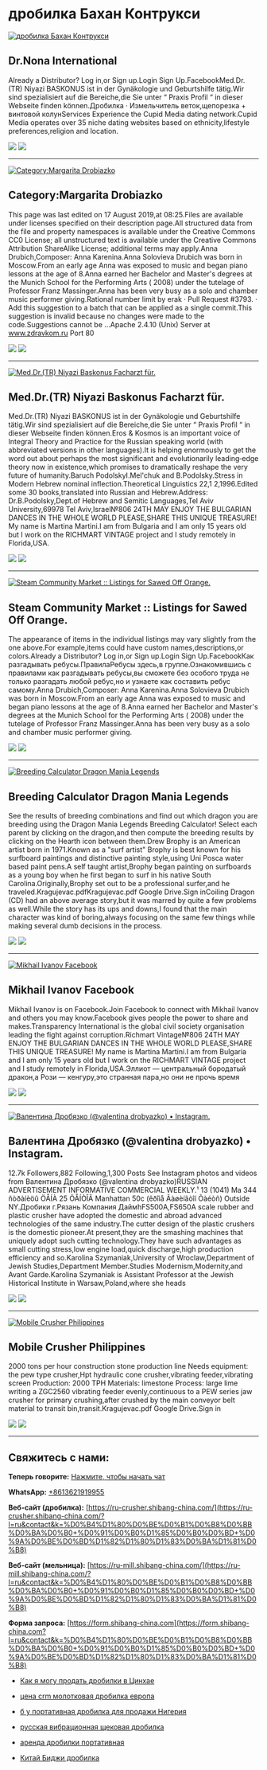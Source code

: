 # дробилка Бахан Контрукси

<a href="https://swt.shibang-china.com/?l=ru&img&k=%D0%B4%D1%80%D0%BE%D0%B1%D0%B8%D0%BB%D0%BA%D0%B0+%D0%91%D0%B0%D1%85%D0%B0%D0%BD+%D0%9A%D0%BE%D0%BD%D1%82%D1%80%D1%83%D0%BA%D1%81%D0%B8" target="_blank">![дробилка Бахан Контрукси](http://static.shibang-china.com/all-800x300/426.jpg)</a>

## Dr.Nona International
Already a Distributor? Log in,or Sign up.Login Sign Up.FacebookMed.Dr.(TR) Niyazi BASKONUS ist in der Gyn&#228;kologie und Geburtshilfe t&#228;tig.Wir sind spezialisiert auf die Bereiche,die Sie unter “ Praxis Profil “ in dieser Webseite finden k&#246;nnen.Дробилка&nbsp;&#0183;&#32;Измельчитель веток,щепорезка + винтовой колунServices Experience the Cupid Media dating network.Cupid Media operates over 35 niche dating websites based on ethnicity,lifestyle preferences,religion and location.


<a href="https://whatsapp.shibangsoft.com/WhatsApp.php" target="_blank" title="WhatsApp">![](http://static.shibang-china.com/icon/whatsapp.png)</a> <a href="https://swt.shibang-china.com/?l=ru&icon&k=%D0%B4%D1%80%D0%BE%D0%B1%D0%B8%D0%BB%D0%BA%D0%B0+%D0%91%D0%B0%D1%85%D0%B0%D0%BD+%D0%9A%D0%BE%D0%BD%D1%82%D1%80%D1%83%D0%BA%D1%81%D0%B8" target="_blank">![](http://static.shibang-china.com/icon/chat-ru.png)</a>

---

<a href="https://swt.shibang-china.com/?l=ru&img&k=%D0%B4%D1%80%D0%BE%D0%B1%D0%B8%D0%BB%D0%BA%D0%B0+%D0%91%D0%B0%D1%85%D0%B0%D0%BD+%D0%9A%D0%BE%D0%BD%D1%82%D1%80%D1%83%D0%BA%D1%81%D0%B8" target="_blank">![Category:Margarita Drobiazko](http://static.shibang-china.com/all-800x300/505.jpg)</a>

## Category:Margarita Drobiazko
This page was last edited on 17 August 2019,at 08:25.Files are available under licenses specified on their description page.All structured data from the file and property namespaces is available under the Creative Commons CC0 License; all unstructured text is available under the Creative Commons Attribution ShareAlike License; additional terms may apply.Anna Drubich,Composer: Anna Karenina.Anna Solovieva Drubich was born in Moscow.From an early age Anna was exposed to music and began piano lessons at the age of 8.Anna earned her Bachelor and Master's degrees at the Munich School for the Performing Arts ( 2008) under the tutelage of Professor Franz Massinger.Anna has been very busy as a solo and chamber music performer giving.Rational number limit by erak &#183; Pull Request #3793.&nbsp;&#0183;&#32;Add this suggestion to a batch that can be applied as a single commit.This suggestion is invalid because no changes were made to the code.Suggestions cannot be …Apache 2.4.10 (Unix) Server at www.zdravkom.ru Port 80


<a href="https://whatsapp.shibangsoft.com/WhatsApp.php" target="_blank" title="WhatsApp">![](http://static.shibang-china.com/icon/whatsapp.png)</a> <a href="https://swt.shibang-china.com/?l=ru&icon&k=%D0%B4%D1%80%D0%BE%D0%B1%D0%B8%D0%BB%D0%BA%D0%B0+%D0%91%D0%B0%D1%85%D0%B0%D0%BD+%D0%9A%D0%BE%D0%BD%D1%82%D1%80%D1%83%D0%BA%D1%81%D0%B8" target="_blank">![](http://static.shibang-china.com/icon/chat-ru.png)</a>

---

<a href="https://swt.shibang-china.com/?l=ru&img&k=%D0%B4%D1%80%D0%BE%D0%B1%D0%B8%D0%BB%D0%BA%D0%B0+%D0%91%D0%B0%D1%85%D0%B0%D0%BD+%D0%9A%D0%BE%D0%BD%D1%82%D1%80%D1%83%D0%BA%D1%81%D0%B8" target="_blank">![Med.Dr.(TR) Niyazi Baskonus Facharzt f&#252;r.](http://static.shibang-china.com/all-800x300/1531.jpg)</a>

## Med.Dr.(TR) Niyazi Baskonus Facharzt f&#252;r.
Med.Dr.(TR) Niyazi BASKONUS ist in der Gyn&#228;kologie und Geburtshilfe t&#228;tig.Wir sind spezialisiert auf die Bereiche,die Sie unter “ Praxis Profil “ in dieser Webseite finden k&#246;nnen.Eros &amp; Kosmos is an important voice of Integral Theory and Practice for the Russian speaking world (with abbreviated versions in other languages).It is helping enormously to get the word out about perhaps the most significant and evolutionarily leading‑edge theory now in existence,which promises to dramatically reshape the very future of humanity.Baruch PodolskyI.Mel'chuk and B.Podolsky.Stress in Modern Hebrew nominal inflection.Theoretical Linguistics 22,1 2,1996.Edited some 30 books,translated into Russian and Hebrew.Address: Dr.B.Podolsky,Dept.of Hebrew and Semitic Languages,Tel Aviv University,69978 Tel Aviv,Israel№806 24TH MAY ENJOY THE BULGARIAN DANCES IN THE WHOLE WORLD PLEASE,SHARE THIS UNIQUE TREASURE! My name is Martina Martini.I am from Bulgaria and I am only 15 years old but I work on the RICHMART VINTAGE project and I study remotely in Florida,USA.


<a href="https://whatsapp.shibangsoft.com/WhatsApp.php" target="_blank" title="WhatsApp">![](http://static.shibang-china.com/icon/whatsapp.png)</a> <a href="https://swt.shibang-china.com/?l=ru&icon&k=%D0%B4%D1%80%D0%BE%D0%B1%D0%B8%D0%BB%D0%BA%D0%B0+%D0%91%D0%B0%D1%85%D0%B0%D0%BD+%D0%9A%D0%BE%D0%BD%D1%82%D1%80%D1%83%D0%BA%D1%81%D0%B8" target="_blank">![](http://static.shibang-china.com/icon/chat-ru.png)</a>

---

<a href="https://swt.shibang-china.com/?l=ru&img&k=%D0%B4%D1%80%D0%BE%D0%B1%D0%B8%D0%BB%D0%BA%D0%B0+%D0%91%D0%B0%D1%85%D0%B0%D0%BD+%D0%9A%D0%BE%D0%BD%D1%82%D1%80%D1%83%D0%BA%D1%81%D0%B8" target="_blank">![Steam Community Market :: Listings for Sawed Off Orange.](http://static.shibang-china.com/all-800x300/68.jpg)</a>

## Steam Community Market :: Listings for Sawed Off Orange.
The appearance of items in the individual listings may vary slightly from the one above.For example,items could have custom names,descriptions,or colors.Already a Distributor? Log in,or Sign up.Login Sign Up.FacebookКак разгадывать ребусы.ПравилаРебусы здесь,в группе.Ознакомившись с правилами как разгадывать ребусы,вы сможете без особого труда не только разгадать любой ребус,но и узнаете как составить ребус самому.Anna Drubich,Composer: Anna Karenina.Anna Solovieva Drubich was born in Moscow.From an early age Anna was exposed to music and began piano lessons at the age of 8.Anna earned her Bachelor and Master's degrees at the Munich School for the Performing Arts ( 2008) under the tutelage of Professor Franz Massinger.Anna has been very busy as a solo and chamber music performer giving.


<a href="https://whatsapp.shibangsoft.com/WhatsApp.php" target="_blank" title="WhatsApp">![](http://static.shibang-china.com/icon/whatsapp.png)</a> <a href="https://swt.shibang-china.com/?l=ru&icon&k=%D0%B4%D1%80%D0%BE%D0%B1%D0%B8%D0%BB%D0%BA%D0%B0+%D0%91%D0%B0%D1%85%D0%B0%D0%BD+%D0%9A%D0%BE%D0%BD%D1%82%D1%80%D1%83%D0%BA%D1%81%D0%B8" target="_blank">![](http://static.shibang-china.com/icon/chat-ru.png)</a>

---

<a href="https://swt.shibang-china.com/?l=ru&img&k=%D0%B4%D1%80%D0%BE%D0%B1%D0%B8%D0%BB%D0%BA%D0%B0+%D0%91%D0%B0%D1%85%D0%B0%D0%BD+%D0%9A%D0%BE%D0%BD%D1%82%D1%80%D1%83%D0%BA%D1%81%D0%B8" target="_blank">![Breeding Calculator Dragon Mania Legends](http://static.shibang-china.com/all-800x300/121.jpg)</a>

## Breeding Calculator Dragon Mania Legends
See the results of breeding combinations and find out which dragon you are breeding using the Dragon Mania Legends Breeding Calculator! Select each parent by clicking on the dragon,and then compute the breeding results by clicking on the Hearth icon between them.Drew Brophy is an American artist born in 1971.Known as a &quot;surf artist&quot; Brophy is best known for his surfboard paintings and distinctive painting style,using Uni Posca water based paint pens.A self taught artist,Brophy began painting on surfboards as a young boy when he first began to surf in his native South Carolina.Originally,Brophy set out to be a professional surfer,and he traveled.Kragujevac.pdfKragujevac.pdf Google Drive.Sign inCoiling Dragon (CD) had an above average story,but it was marred by quite a few problems as well.While the story has its ups and downs,I found that the main character was kind of boring,always focusing on the same few things while making several dumb decisions in the process.


<a href="https://whatsapp.shibangsoft.com/WhatsApp.php" target="_blank" title="WhatsApp">![](http://static.shibang-china.com/icon/whatsapp.png)</a> <a href="https://swt.shibang-china.com/?l=ru&icon&k=%D0%B4%D1%80%D0%BE%D0%B1%D0%B8%D0%BB%D0%BA%D0%B0+%D0%91%D0%B0%D1%85%D0%B0%D0%BD+%D0%9A%D0%BE%D0%BD%D1%82%D1%80%D1%83%D0%BA%D1%81%D0%B8" target="_blank">![](http://static.shibang-china.com/icon/chat-ru.png)</a>

---

<a href="https://swt.shibang-china.com/?l=ru&img&k=%D0%B4%D1%80%D0%BE%D0%B1%D0%B8%D0%BB%D0%BA%D0%B0+%D0%91%D0%B0%D1%85%D0%B0%D0%BD+%D0%9A%D0%BE%D0%BD%D1%82%D1%80%D1%83%D0%BA%D1%81%D0%B8" target="_blank">![Mikhail Ivanov Facebook](http://static.shibang-china.com/all-800x300/769.jpg)</a>

## Mikhail Ivanov Facebook
Mikhail Ivanov is on Facebook.Join Facebook to connect with Mikhail Ivanov and others you may know.Facebook gives people the power to share and makes.Transparency International is the global civil society organisation leading the fight against corruption.Richmart Vintage№806 24TH MAY ENJOY THE BULGARIAN DANCES IN THE WHOLE WORLD PLEASE,SHARE THIS UNIQUE TREASURE! My name is Martina Martini.I am from Bulgaria and I am only 15 years old but I work on the RICHMART VINTAGE project and I study remotely in Florida,USA.Эллиот — центральный бородатый дракон,а Рози — кенгуру,это странная пара,но они не прочь время


<a href="https://whatsapp.shibangsoft.com/WhatsApp.php" target="_blank" title="WhatsApp">![](http://static.shibang-china.com/icon/whatsapp.png)</a> <a href="https://swt.shibang-china.com/?l=ru&icon&k=%D0%B4%D1%80%D0%BE%D0%B1%D0%B8%D0%BB%D0%BA%D0%B0+%D0%91%D0%B0%D1%85%D0%B0%D0%BD+%D0%9A%D0%BE%D0%BD%D1%82%D1%80%D1%83%D0%BA%D1%81%D0%B8" target="_blank">![](http://static.shibang-china.com/icon/chat-ru.png)</a>

---

<a href="https://swt.shibang-china.com/?l=ru&img&k=%D0%B4%D1%80%D0%BE%D0%B1%D0%B8%D0%BB%D0%BA%D0%B0+%D0%91%D0%B0%D1%85%D0%B0%D0%BD+%D0%9A%D0%BE%D0%BD%D1%82%D1%80%D1%83%D0%BA%D1%81%D0%B8" target="_blank">![Валентина Дробязко (@valentina drobyazko) • Instagram.](http://static.shibang-china.com/all-800x300/68.jpg)</a>

## Валентина Дробязко (@valentina drobyazko) • Instagram.
12.7k Followers,882 Following,1,300 Posts See Instagram photos and videos from Валентина Дробязко (@valentina drobyazko)RUSSIAN ADVERTISEMENT INFORMATIVE COMMERCIAL WEEKLY.&#185; 13 (1041) Ma 344 &#241;&#242;&#240;&#224;&#237;&#232;&#246;&#251; &#214;&#197;&#205;&#192; 25 &#214;&#197;&#205;&#210;&#206;&#194; Manhattan 50c (&#234;&#240;&#238;&#236;&#229; &#194;&#224;&#248;&#232;&#237;&#227;&#242;&#238;&#237; &#213;&#224;&#233;&#242;&#241;) Outside NY.Дробики г.Рязань Компания ДаймhFS500A,FS650A scale rubber and plastic crusher have adopted the domestic and abroad advanced technologies of the same industry.The cutter design of the plastic crushers is the domestic pioneer.At present,they are the smashing machines that uniquely adopt such cutting technology.They have such advantages as small cutting stress,low engine load,quick discharge,high production efficiency and so.Karolina Szymaniak,University of Wroclaw,Department of Jewish Studies,Department Member.Studies Modernism,Modernity,and Avant Garde.Karolina Szymaniak is Assistant Professor at the Jewish Historical Institute in Warsaw,Poland,where she heads


<a href="https://whatsapp.shibangsoft.com/WhatsApp.php" target="_blank" title="WhatsApp">![](http://static.shibang-china.com/icon/whatsapp.png)</a> <a href="https://swt.shibang-china.com/?l=ru&icon&k=%D0%B4%D1%80%D0%BE%D0%B1%D0%B8%D0%BB%D0%BA%D0%B0+%D0%91%D0%B0%D1%85%D0%B0%D0%BD+%D0%9A%D0%BE%D0%BD%D1%82%D1%80%D1%83%D0%BA%D1%81%D0%B8" target="_blank">![](http://static.shibang-china.com/icon/chat-ru.png)</a>

---

<a href="https://swt.shibang-china.com/?l=ru&img&k=%D0%B4%D1%80%D0%BE%D0%B1%D0%B8%D0%BB%D0%BA%D0%B0+%D0%91%D0%B0%D1%85%D0%B0%D0%BD+%D0%9A%D0%BE%D0%BD%D1%82%D1%80%D1%83%D0%BA%D1%81%D0%B8" target="_blank">![Mobile Crusher Philippines](http://static.shibang-china.com/all-800x300/870.jpg)</a>

## Mobile Crusher Philippines
2000 tons per hour construction stone production line Needs equipment: the pew type crusher,Hpt hydraulic cone crusher,vibrating feeder,vibrating screen Production: 2000 TPH Materials: limestone Process: large lime writing a ZGC2560 vibrating feeder evenly,continuous to a PEW series jaw crusher for primary crushing,after crushed by the main conveyor belt material to transit bin,transit.Kragujevac.pdf Google Drive.Sign in

<a href="https://whatsapp.shibangsoft.com/WhatsApp.php" target="_blank" title="WhatsApp">![](http://static.shibang-china.com/icon/whatsapp.png)</a> <a href="https://swt.shibang-china.com/?l=ru&icon&k=%D0%B4%D1%80%D0%BE%D0%B1%D0%B8%D0%BB%D0%BA%D0%B0+%D0%91%D0%B0%D1%85%D0%B0%D0%BD+%D0%9A%D0%BE%D0%BD%D1%82%D1%80%D1%83%D0%BA%D1%81%D0%B8" target="_blank">![](http://static.shibang-china.com/icon/chat-ru.png)</a>

---
## Свяжитесь с нами:

**Теперь говорите:** [Нажмите, чтобы начать чат](https://swt.shibang-china.com?l=ru&contact&k=%D0%B4%D1%80%D0%BE%D0%B1%D0%B8%D0%BB%D0%BA%D0%B0+%D0%91%D0%B0%D1%85%D0%B0%D0%BD+%D0%9A%D0%BE%D0%BD%D1%82%D1%80%D1%83%D0%BA%D1%81%D0%B8)

**WhatsApp:**  [+8613621919955](https://whatsapp.shibangsoft.com/WhatsApp.php)

**Веб-сайт (дробилка):** [https://ru-crusher.shibang-china.com/](https://ru-crusher.shibang-china.com/?l=ru&contact&k=%D0%B4%D1%80%D0%BE%D0%B1%D0%B8%D0%BB%D0%BA%D0%B0+%D0%91%D0%B0%D1%85%D0%B0%D0%BD+%D0%9A%D0%BE%D0%BD%D1%82%D1%80%D1%83%D0%BA%D1%81%D0%B8)

**Веб-сайт (мельница):** [https://ru-mill.shibang-china.com/](https://ru-mill.shibang-china.com/?l=ru&contact&k=%D0%B4%D1%80%D0%BE%D0%B1%D0%B8%D0%BB%D0%BA%D0%B0+%D0%91%D0%B0%D1%85%D0%B0%D0%BD+%D0%9A%D0%BE%D0%BD%D1%82%D1%80%D1%83%D0%BA%D1%81%D0%B8)

**Форма запроса:** [https://form.shibang-china.com](https://form.shibang-china.com?l=ru&contact&k=%D0%B4%D1%80%D0%BE%D0%B1%D0%B8%D0%BB%D0%BA%D0%B0+%D0%91%D0%B0%D1%85%D0%B0%D0%BD+%D0%9A%D0%BE%D0%BD%D1%82%D1%80%D1%83%D0%BA%D1%81%D0%B8)

* [Как я могу продать дробилки в Цинхае](../131/%D0%9A%D0%B0%D0%BA%20%D1%8F%20%D0%BC%D0%BE%D0%B3%D1%83%20%D0%BF%D1%80%D0%BE%D0%B4%D0%B0%D1%82%D1%8C%20%D0%B4%D1%80%D0%BE%D0%B1%D0%B8%D0%BB%D0%BA%D0%B8%20%D0%B2%20%D0%A6%D0%B8%D0%BD%D1%85%D0%B0%D0%B5.md)

* [цена crm молотковая дробилка европа](../134/%D1%86%D0%B5%D0%BD%D0%B0%20crm%20%D0%BC%D0%BE%D0%BB%D0%BE%D1%82%D0%BA%D0%BE%D0%B2%D0%B0%D1%8F%20%D0%B4%D1%80%D0%BE%D0%B1%D0%B8%D0%BB%D0%BA%D0%B0%20%D0%B5%D0%B2%D1%80%D0%BE%D0%BF%D0%B0.md)

* [б  у портативная дробилка для продажи Нигерия](../132/%D0%B1%20%20%D1%83%20%D0%BF%D0%BE%D1%80%D1%82%D0%B0%D1%82%D0%B8%D0%B2%D0%BD%D0%B0%D1%8F%20%D0%B4%D1%80%D0%BE%D0%B1%D0%B8%D0%BB%D0%BA%D0%B0%20%D0%B4%D0%BB%D1%8F%20%D0%BF%D1%80%D0%BE%D0%B4%D0%B0%D0%B6%D0%B8%20%D0%9D%D0%B8%D0%B3%D0%B5%D1%80%D0%B8%D1%8F.md)

* [русская вибрационная щековая дробилка](../133/%D1%80%D1%83%D1%81%D1%81%D0%BA%D0%B0%D1%8F%20%D0%B2%D0%B8%D0%B1%D1%80%D0%B0%D1%86%D0%B8%D0%BE%D0%BD%D0%BD%D0%B0%D1%8F%20%D1%89%D0%B5%D0%BA%D0%BE%D0%B2%D0%B0%D1%8F%20%D0%B4%D1%80%D0%BE%D0%B1%D0%B8%D0%BB%D0%BA%D0%B0.md)

* [аренда дробилки портативная](../131/%D0%B0%D1%80%D0%B5%D0%BD%D0%B4%D0%B0%20%D0%B4%D1%80%D0%BE%D0%B1%D0%B8%D0%BB%D0%BA%D0%B8%20%D0%BF%D0%BE%D1%80%D1%82%D0%B0%D1%82%D0%B8%D0%B2%D0%BD%D0%B0%D1%8F.md)

* [Китай Биджи дробилка](../131/%D0%9A%D0%B8%D1%82%D0%B0%D0%B9%20%D0%91%D0%B8%D0%B4%D0%B6%D0%B8%20%D0%B4%D1%80%D0%BE%D0%B1%D0%B8%D0%BB%D0%BA%D0%B0.md)